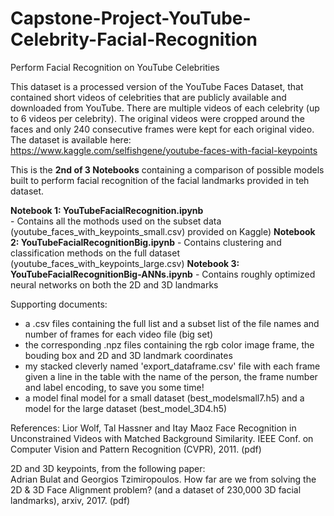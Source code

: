 # Capstone-Project-YouTube-Celebrity-Facial-Recognition
Perform Facial Recognition on YouTube Celebrities

This dataset is a processed version of the YouTube Faces Dataset, that contained short videos of celebrities that are publicly available and downloaded from YouTube. There are multiple videos of each celebrity (up to 6 videos per celebrity). The original videos were cropped around the faces and only 240 consecutive frames were kept for each original video. 
The dataset is available here: https://www.kaggle.com/selfishgene/youtube-faces-with-facial-keypoints

This is the **2nd of 3 Notebooks** containing a comparison of possible models built to perform facial recognition of the facial landmarks provided in teh dataset.

**Notebook 1: YouTubeFacialRecognition.ipynb**  
    - Contains all the mothods used on the subset data (youtube_faces_with_keypoints_small.csv) provided on Kaggle)
**Notebook 2: YouTubeFacialRecognitionBig.ipynb** 
    - Contains clustering and classification methods on the full dataset (youtube_faces_with_keypoints_large.csv)
**Notebook 3: YouTubeFacialRecognitionBig-ANNs.ipynb** 
    - Contains roughly optimized neural networks on both the 2D and 3D landmarks

Supporting documents: 
- a .csv files containing the full list and a subset list of the file names and number of frames for each video file (big set)
- the corresponding .npz files containing the rgb color image frame, the bouding box and 2D and 3D landmark coordinates
- my stacked cleverly named 'export_dataframe.csv' file with each frame given a line in the table with the name of the person, the frame number and label encoding, to save you some time!
- a model final model for a small dataset (best_modelsmall7.h5) and a model for the large dataset (best_model_3D4.h5)

References:
Lior Wolf, Tal Hassner and Itay Maoz 
Face Recognition in Unconstrained Videos with Matched Background Similarity. 
IEEE Conf. on Computer Vision and Pattern Recognition (CVPR), 2011. (pdf)

2D and 3D keypoints, from the following paper: 
<br>Adrian Bulat and Georgios Tzimiropoulos. 
How far are we from solving the 2D & 3D Face Alignment problem? 
(and a dataset of 230,000 3D facial landmarks), arxiv, 2017. (pdf)
